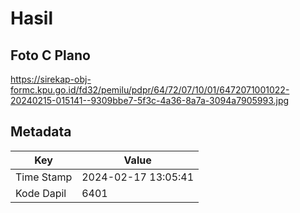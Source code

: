 # Hasil

## Foto C Plano

https://sirekap-obj-formc.kpu.go.id/fd32/pemilu/pdpr/64/72/07/10/01/6472071001022-20240215-015141--9309bbe7-5f3c-4a36-8a7a-3094a7905993.jpg


## Metadata

| Key        | Value               |
| ---------- | ------------------- |
| Time Stamp | 2024-02-17 13:05:41 |
| Kode Dapil | 6401                |



